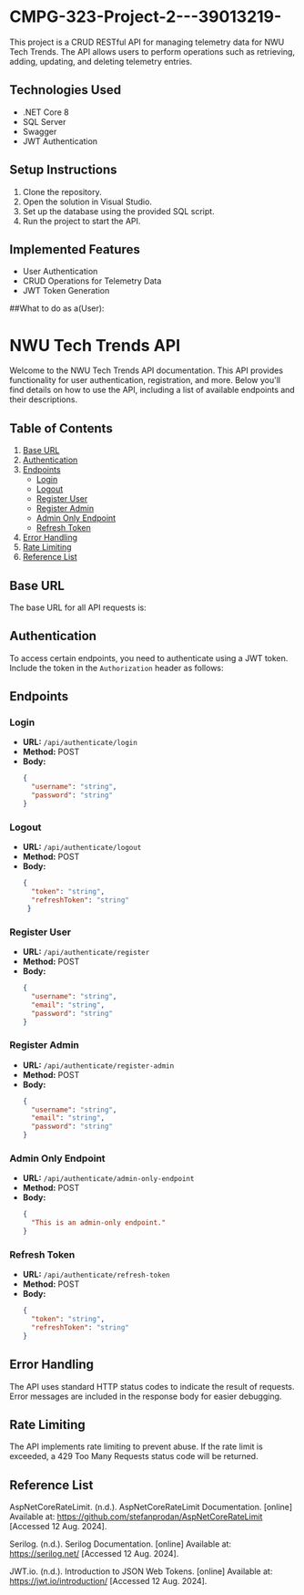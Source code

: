 # CMPG-323-Project-2---39013219-
This project is a CRUD RESTful API for managing telemetry data for NWU Tech Trends. The API allows users to perform operations such as retrieving, adding, updating, and deleting telemetry entries.

## Technologies Used
- .NET Core 8
- SQL Server
- Swagger
- JWT Authentication

## Setup Instructions
1. Clone the repository.
2. Open the solution in Visual Studio.
3. Set up the database using the provided SQL script.
4. Run the project to start the API.

## Implemented Features
- User Authentication
- CRUD Operations for Telemetry Data
- JWT Token Generation

##What to do as a(User): 
# NWU Tech Trends API

Welcome to the NWU Tech Trends API documentation. This API provides functionality for user authentication, registration, and more. Below you'll find details on how to use the API, including a list of available endpoints and their descriptions.

## Table of Contents
1. [Base URL](#base-url)
2. [Authentication](#authentication)
3. [Endpoints](#endpoints)
   - [Login](#login)
   - [Logout](#logout)
   - [Register User](#register-user)
   - [Register Admin](#register-admin)
   - [Admin Only Endpoint](#admin-only-endpoint)
   - [Refresh Token](#refresh-token)
4. [Error Handling](#error-handling)
5. [Rate Limiting](#rate-limiting)
6. [Reference List](#reference-list)

## Base URL

The base URL for all API requests is:

## Authentication

To access certain endpoints, you need to authenticate using a JWT token. Include the token in the `Authorization` header as follows:


## Endpoints

### Login

- **URL:** `/api/authenticate/login`
- **Method:** POST
- **Body:**
  ```json
  {
    "username": "string",
    "password": "string"
  }

### Logout

- **URL:** `/api/authenticate/logout`
- **Method:** POST
- **Body:**
  ```json
  {
    "token": "string",
    "refreshToken": "string"
   }

### Register User

- **URL:** `/api/authenticate/register`
- **Method:** POST
- **Body:**
  ```json
  {
    "username": "string",
    "email": "string",
    "password": "string"
  }
  
### Register Admin

- **URL:** `/api/authenticate/register-admin`
- **Method:** POST
- **Body:**
  ```json
  {
    "username": "string",
    "email": "string",
    "password": "string"
  }
  
### Admin Only Endpoint

- **URL:** `/api/authenticate/admin-only-endpoint`
- **Method:** POST
- **Body:**
  ```json
  {
    "This is an admin-only endpoint."
  }

### Refresh Token

- **URL:** `/api/authenticate/refresh-token`
- **Method:** POST
- **Body:**
  ```json
  {
    "token": "string",
    "refreshToken": "string"
  }

## Error Handling
The API uses standard HTTP status codes to indicate the result of requests. Error messages are included in the response body for easier debugging.

## Rate Limiting
The API implements rate limiting to prevent abuse. If the rate limit is exceeded, a 429 Too Many Requests status code will be returned.

## Reference List

AspNetCoreRateLimit. (n.d.). AspNetCoreRateLimit Documentation. [online] Available at: https://github.com/stefanprodan/AspNetCoreRateLimit [Accessed 12 Aug. 2024].

Serilog. (n.d.). Serilog Documentation. [online] Available at: https://serilog.net/ [Accessed 12 Aug. 2024].

JWT.io. (n.d.). Introduction to JSON Web Tokens. [online] Available at: https://jwt.io/introduction/ [Accessed 12 Aug. 2024].
